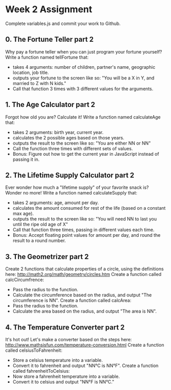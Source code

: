 # Week 2 Assignment
Complete variables.js and commit your work to Github.


## 0. The Fortune Teller part 2
Why pay a fortune teller when you can just program your fortune yourself?
Write a function named tellFortune that:
- takes 4 arguments: number of children, partner's name, geographic location, job title.
- outputs your fortune to the screen like so: "You will be a X in Y, and married to Z with N kids."
- Call that function 3 times with 3 different values for the arguments.


## 1. The Age Calculator part 2
Forgot how old you are? Calculate it!
Write a function named calculateAge that:
- takes 2 arguments: birth year, current year.
- calculates the 2 possible ages based on those years.
- outputs the result to the screen like so: "You are either NN or NN"
- Call the function three times with different sets of values.
- Bonus: Figure out how to get the current year in JavaScript instead of passing it in.


## 2. The Lifetime Supply Calculator part 2
Ever wonder how much a "lifetime supply" of your favorite snack is? Wonder no more!
Write a function named calculateSupply that:
- takes 2 arguments: age, amount per day.
- calculates the amount consumed for rest of the life (based on a constant max age).
- outputs the result to the screen like so: "You will need NN to last you until the ripe old age of X"
- Call that function three times, passing in different values each time.
- Bonus: Accept floating point values for amount per day, and round the result to a round number.


## 3. The Geometrizer part 2
Create 2 functions that calculate properties of a circle, using the definitions here:
http://math2.org/math/geometry/circles.htm
Create a function called calcCircumfrence:
- Pass the radius to the function.
- Calculate the circumference based on the radius, and output "The circumference is NN".
Create a function called calcArea:
- Pass the radius to the function.
- Calculate the area based on the radius, and output "The area is NN".


## 4. The Temperature Converter part 2
It's hot out! Let's make a converter based on the steps here:
http://www.mathsisfun.com/temperature-conversion.html
Create a function called celsiusToFahrenheit:
- Store a celsius temperature into a variable.
- Convert it to fahrenheit and output "NN°C is NN°F".
Create a function called fahrenheitToCelsius:
- Now store a fahrenheit temperature into a variable.
- Convert it to celsius and output "NN°F is NN°C."